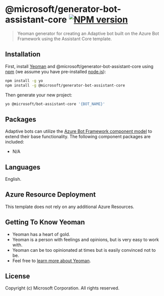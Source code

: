 # @microsoft/generator-bot-assistant-core [![NPM version][npm-image]][npm-url]
> Yeoman generator for creating an Adaptive bot built on the Azure Bot Framework using the Assistant Core template.

## Installation

First, install [Yeoman](http://yeoman.io) and @microsoft/generator-bot-assistant-core using [npm](https://www.npmjs.com/) (we assume you have pre-installed [node.js](https://nodejs.org/)):

```bash
npm install -g yo
npm install -g @microsoft/generator-bot-assistant-core
```

Then generate your new project:

```bash
yo @microsoft/bot-assistant-core '{BOT_NAME}'
```

## Packages
Adaptive bots can utilize the [Azure Bot Framework component model](https://aka.ms/ComponentTemplateDocumentation) to extend their base functionality. The following component packages are included:

- N/A

## Languages
English.

## Azure Resource Deployment
This template does not rely on any additional Azure Resources.

## Getting To Know Yeoman

 * Yeoman has a heart of gold.
 * Yeoman is a person with feelings and opinions, but is very easy to work with.
 * Yeoman can be too opinionated at times but is easily convinced not to be.
 * Feel free to [learn more about Yeoman](http://yeoman.io/).

## License
Copyright (c) Microsoft Corporation. All rights reserved.

[npm-image]: https://badge.fury.io/js/%40microsoft%2Fgenerator-bot-assistant-core.svg
[npm-url]: https://www.npmjs.com/package/@microsoft/generator-bot-assistant-core
